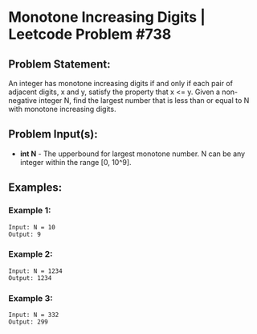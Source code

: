 Monotone Increasing Digits | Leetcode Problem #738
===
## Problem Statement:
An integer has monotone increasing digits if and only if each pair of adjacent digits, x and y, satisfy the property that x <= y. Given a non-negative integer N, find the largest number that is less than or equal to N with monotone increasing digits.
## Problem Input(s):
- **int N** - The upperbound for largest monotone number. N can be any integer within the range [0, 10^9].
## Examples:

### Example 1:
```
Input: N = 10
Output: 9
```

### Example 2:
```
Input: N = 1234
Output: 1234
```

### Example 3:
```
Input: N = 332
Output: 299
```